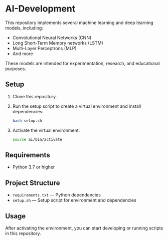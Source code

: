 # AI-Development

This repository implements several machine learning and deep learning models, including:

- Convolutional Neural Networks (CNN)
- Long Short-Term Memory networks (LSTM)
- Multi-Layer Perceptrons (MLP)
- And more

These models are intended for experimentation, research, and educational purposes.

## Setup

1. Clone this repository.
2. Run the setup script to create a virtual environment and install dependencies:

   ```bash
   bash setup.sh
   ```

3. Activate the virtual environment:

   ```bash
   source ai/bin/activate
   ```

## Requirements

- Python 3.7 or higher

## Project Structure

- `requirements.txt` — Python dependencies
- `setup.sh` — Setup script for environment and dependencies

## Usage

After activating the environment, you can start developing or running scripts in this repository.

